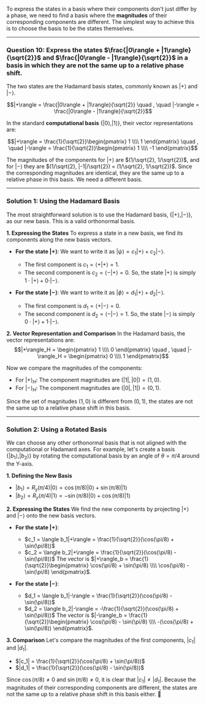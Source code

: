 To express the states in a basis where their components don't just differ by a phase, we need to find a basis where the **magnitudes** of their corresponding components are different. The simplest way to achieve this is to choose the basis to be the states themselves.

***

### **Question 10: Express the states $\frac{|0\rangle + |1\rangle}{\sqrt{2}}$ and $\frac{|0\rangle - |1\rangle}{\sqrt{2}}$ in a basis in which they are not the same up to a relative phase shift.**

The two states are the Hadamard basis states, commonly known as $|+\rangle$ and $|-\rangle$.

$$|+\rangle = \frac{|0\rangle + |1\rangle}{\sqrt{2}} \quad , \quad |-\rangle = \frac{|0\rangle - |1\rangle}{\sqrt{2}}$$

In the standard **computational basis** $\{|0\rangle, |1\rangle\}$, their vector representations are:

$$|+\rangle = \frac{1}{\sqrt{2}}\begin{pmatrix} 1 \\\\ 1 \end{pmatrix} \quad , \quad |-\rangle = \frac{1}{\sqrt{2}}\begin{pmatrix} 1 \\\\ -1 \end{pmatrix}$$

The magnitudes of the components for $|+\rangle$ are $(1/\sqrt{2}, 1/\sqrt{2})$, and for $|-\rangle$ they are $(1/\sqrt{2}, |-1|/\sqrt{2}) = (1/\sqrt{2}, 1/\sqrt{2})$. Since the corresponding magnitudes are identical, they are the same up to a relative phase in this basis. We need a different basis.

---

### **Solution 1: Using the Hadamard Basis**

The most straightforward solution is to use the Hadamard basis, $\{|+\rangle, |-\rangle\}$, as our new basis. This is a valid orthonormal basis.

**1. Expressing the States**
To express a state in a new basis, we find its components along the new basis vectors.
* **For the state $|+\rangle$**: We want to write it as $|\psi\rangle = c_1|+\rangle + c_2|-\rangle$.
    * The first component is $c_1 = \langle+|+\rangle = 1$.
    * The second component is $c_2 = \langle-|+\rangle = 0$.
    So, the state $|+\rangle$ is simply $1 \cdot |+\rangle + 0 \cdot |-\rangle$.

* **For the state $|-\rangle$**: We want to write it as $|\phi\rangle = d_1|+\rangle + d_2|-\rangle$.
    * The first component is $d_1 = \langle+|-\rangle = 0$.
    * The second component is $d_2 = \langle-|-\rangle = 1$.
    So, the state $|-\rangle$ is simply $0 \cdot |+\rangle + 1 \cdot |-\rangle$.

**2. Vector Representation and Comparison**
In the Hadamard basis, the vector representations are:
$$|+\rangle_H = \begin{pmatrix} 1 \\\\ 0 \end{pmatrix} \quad , \quad |-\rangle_H = \begin{pmatrix} 0 \\\\ 1 \end{pmatrix}$$

Now we compare the magnitudes of the components:
* For $|+\rangle_H$: The component magnitudes are $(|1|, |0|) = (1, 0)$.
* For $|-\rangle_H$: The component magnitudes are $(|0|, |1|) = (0, 1)$.

Since the set of magnitudes $(1, 0)$ is different from $(0, 1)$, the states are not the same up to a relative phase shift in this basis.

---

### **Solution 2: Using a Rotated Basis**

We can choose any other orthonormal basis that is not aligned with the computational or Hadamard axes. For example, let's create a basis $\{|b_1\rangle, |b_2\rangle\}$ by rotating the computational basis by an angle of $\theta = \pi/4$ around the Y-axis.

**1. Defining the New Basis**
* $|b_1\rangle = R_y(\pi/4)|0\rangle = \cos(\pi/8)|0\rangle + \sin(\pi/8)|1\rangle$
* $|b_2\rangle = R_y(\pi/4)|1\rangle = -\sin(\pi/8)|0\rangle + \cos(\pi/8)|1\rangle$

**2. Expressing the States**
We find the new components by projecting $|+\rangle$ and $|-\rangle$ onto the new basis vectors.
* **For the state $|+\rangle$**:
    * $c_1 = \langle b_1|+\rangle = \frac{1}{\sqrt{2}}(\cos(\pi/8) + \sin(\pi/8))$
    * $c_2 = \langle b_2|+\rangle = \frac{1}{\sqrt{2}}(\cos(\pi/8) - \sin(\pi/8))$
    The vector is $|+\rangle_b = \frac{1}{\sqrt{2}}\begin{pmatrix} \cos(\pi/8) + \sin(\pi/8) \\\\ \cos(\pi/8) - \sin(\pi/8) \end{pmatrix}$.

* **For the state $|-\rangle$**:
    * $d_1 = \langle b_1|-\rangle = \frac{1}{\sqrt{2}}(\cos(\pi/8) - \sin(\pi/8))$
    * $d_2 = \langle b_2|-\rangle = -\frac{1}{\sqrt{2}}(\cos(\pi/8) + \sin(\pi/8))$
    The vector is $|-\rangle_b = \frac{1}{\sqrt{2}}\begin{pmatrix} \cos(\pi/8) - \sin(\pi/8) \\\\ -(\cos(\pi/8) + \sin(\pi/8)) \end{pmatrix}$.

**3. Comparison**
Let's compare the magnitudes of the first components, $|c_1|$ and $|d_1|$.
* $|c_1| = \frac{1}{\sqrt{2}}(\cos(\pi/8) + \sin(\pi/8))$
* $|d_1| = \frac{1}{\sqrt{2}}(\cos(\pi/8) - \sin(\pi/8))$

Since $\cos(\pi/8) \neq 0$ and $\sin(\pi/8) \neq 0$, it is clear that $|c_1| \neq |d_1|$. Because the magnitudes of their corresponding components are different, the states are not the same up to a relative phase shift in this basis either. 🎨